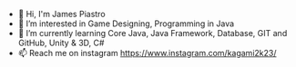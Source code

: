 - 👋 Hi, I'm James Piastro
- 👀 I’m interested in Game Designing, Programming in Java
- 🌱 I’m currently learning Core Java, Java Framework, Database, GIT and GitHub, Unity & 3D, C#
- 📫 Reach me on instagram https://www.instagram.com/kagami2k23/
